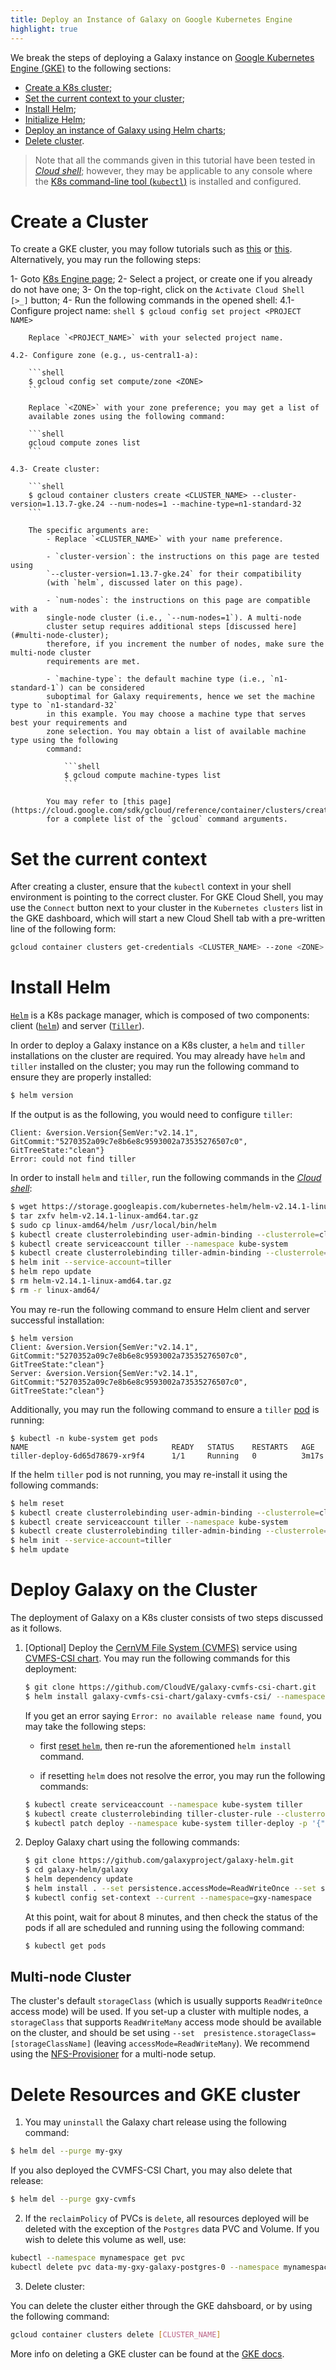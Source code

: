 ```yaml
---
title: Deploy an Instance of Galaxy on Google Kubernetes Engine
highlight: true
---
```


We break the steps of deploying a Galaxy instance on
[Google Kubernetes Engine (GKE)](https://cloud.google.com/kubernetes-engine/)
to the following sections:

- [Create a K8s cluster](#create-a-cluster);
- [Set the current context to your cluster](#set-the-current-context);
- [Install Helm](#install-helm);
- [Initialize Helm](#initialize-helm);
- [Deploy an instance of Galaxy using Helm charts](#deploy-galaxy-on-the-cluster);
- [Delete cluster](#delete-resources-and-gke-cluster). 

> Note that all the commands given in this tutorial have been tested in 
[_Cloud shell_](https://cloud.google.com/shell/); however, they may be
applicable to any console where the
[K8s command-line tool (`kubectl`)](https://kubernetes.io/docs/tasks/tools/install-kubectl/)
is installed and configured.


# Create a Cluster

To create a GKE cluster, you may follow tutorials such as
[this](https://cloud.google.com/kubernetes-engine/docs/how-to/creating-a-cluster) or
[this](https://cloud.google.com/kubernetes-engine/docs/quickstart).
Alternatively, you may run the following steps:

1- Goto [K8s Engine page](https://console.cloud.google.com/projectselector/kubernetes?_ga=2.101714888.-830640031.1571682936);
2- Select a project, or create one if you already do not have one;
3- On the top-right, click on the `Activate Cloud Shell [>_]` button;
4- Run the following commands in the opened shell:
    4.1- Configure project name:
        ```shell
        $ gcloud config set project <PROJECT NAME>
        ```

        Replace `<PROJECT_NAME>` with your selected project name.

    4.2- Configure zone (e.g., us-central1-a):

        ```shell
        $ gcloud config set compute/zone <ZONE>
        ```

        Replace `<ZONE>` with your zone preference; you may get a list of
        available zones using the following command:

        ```shell
        gcloud compute zones list
        ```

    4.3- Create cluster:

        ```shell
        $ gcloud container clusters create <CLUSTER_NAME> --cluster-version=1.13.7-gke.24 --num-nodes=1 --machine-type=n1-standard-32
        ```

        The specific arguments are:
            - Replace `<CLUSTER_NAME>` with your name preference.

            - `cluster-version`: the instructions on this page are tested using
            `--cluster-version=1.13.7-gke.24` for their compatibility
            (with `helm`, discussed later on this page).

            - `num-nodes`: the instructions on this page are compatible with a
            single-node cluster (i.e., `--num-nodes=1`). A multi-node
            cluster setup requires additional steps [discussed here](#multi-node-cluster);
            therefore, if you increment the number of nodes, make sure the multi-node cluster
            requirements are met.

            - `machine-type`: the default machine type (i.e., `n1-standard-1`) can be considered
            suboptimal for Galaxy requirements, hence we set the machine type to `n1-standard-32`
            in this example. You may choose a machine type that serves best your requirements and
            zone selection. You may obtain a list of available machine type using the following
            command:

                ```shell
                $ gcloud compute machine-types list
                ```

            You may refer to [this page](https://cloud.google.com/sdk/gcloud/reference/container/clusters/create)
            for a complete list of the `gcloud` command arguments.



# Set the current context

After creating a cluster, ensure that the `kubectl` context in your shell
environment is pointing to the correct cluster.
For GKE Cloud Shell, you may use the `Connect` button next to your cluster in
the `Kubernetes clusters` list in the GKE dashboard, which will start a new
Cloud Shell tab with a pre-written line of the following form:

```bash
gcloud container clusters get-credentials <CLUSTER_NAME> --zone <ZONE> --project <PROJECT_NAME>
```

# Install Helm

[`Helm`](https://helm.sh) is a K8s package manager, which is composed of two
components: client ([`helm`](https://helm.sh/docs/install/)) and
server ([`Tiller`](https://helm.sh/docs/glossary/#tiller)).

In order to deploy a Galaxy instance on a K8s cluster, a `helm` and `tiller`
installations on the cluster are required. You may already have `helm` and `tiller`
installed on the cluster; you may run the following command to ensure they are
properly installed:

```bash
$ helm version
```

If the output is as the following, you would need to configure `tiller`:

```shell
Client: &version.Version{SemVer:"v2.14.1", GitCommit:"5270352a09c7e8b6e8c9593002a73535276507c0", GitTreeState:"clean"}
Error: could not find tiller
```

In order to install `helm` and `tiller`, run the following commands
in the [_Cloud shell_](https://cloud.google.com/shell/):


```bash
$ wget https://storage.googleapis.com/kubernetes-helm/helm-v2.14.1-linux-amd64.tar.gz
$ tar zxfv helm-v2.14.1-linux-amd64.tar.gz
$ sudo cp linux-amd64/helm /usr/local/bin/helm
$ kubectl create clusterrolebinding user-admin-binding --clusterrole=cluster-admin --user=$(gcloud config get-value account)
$ kubectl create serviceaccount tiller --namespace kube-system
$ kubectl create clusterrolebinding tiller-admin-binding --clusterrole=cluster-admin --serviceaccount=kube-system:tiller
$ helm init --service-account=tiller
$ helm repo update
$ rm helm-v2.14.1-linux-amd64.tar.gz
$ rm -r linux-amd64/
```

You may re-run the following command to ensure Helm client and server successful installation:

```shell
$ helm version
Client: &version.Version{SemVer:"v2.14.1", GitCommit:"5270352a09c7e8b6e8c9593002a73535276507c0", GitTreeState:"clean"}
Server: &version.Version{SemVer:"v2.14.1", GitCommit:"5270352a09c7e8b6e8c9593002a73535276507c0", GitTreeState:"clean"}
```

Additionally, you may run the following command to ensure a `tiller`
[pod](https://kubernetes.io/docs/concepts/workloads/pods/pod/) is running:

```shell
$ kubectl -n kube-system get pods
NAME                                READY   STATUS    RESTARTS   AGE
tiller-deploy-6d65d78679-xr9f4      1/1     Running   0          3m17s
```

If the helm `tiller` pod is not running, you may re-install it using the
following commands:

```bash
$ helm reset
$ kubectl create clusterrolebinding user-admin-binding --clusterrole=cluster-admin --user=$(gcloud config get-value account)
$ kubectl create serviceaccount tiller --namespace kube-system
$ kubectl create clusterrolebinding tiller-admin-binding --clusterrole=cluster-admin --serviceaccount=kube-system:tiller
$ helm init --service-account=tiller
$ helm update
```


# Deploy Galaxy on the Cluster

The deployment of Galaxy on a K8s cluster consists of two steps discussed as it follows.

1. [Optional] Deploy the [CernVM File System (CVMFS)](https://cernvm.cern.ch/portal/filesystem)
service using [CVMFS-CSI chart](https://github.com/CloudVE/galaxy-cvmfs-csi-chart).
You may run the following commands for this deployment: 

    ```bash
    $ git clone https://github.com/CloudVE/galaxy-cvmfs-csi-chart.git
    $ helm install galaxy-cvmfs-csi-chart/galaxy-cvmfs-csi/ --namespace=cvmfs --name=gxy-cvmfs
    ```

    If you get an error saying `Error: no available release name found`,
    you may take the following steps:

    - first [reset `helm`](https://helm.sh/docs/helm/#helm-reset), then
    re-run the aforementioned `helm install` command.

    - if resetting `helm` does not resolve the error, you may run the following commands:
    ```bash
    $ kubectl create serviceaccount --namespace kube-system tiller
    $ kubectl create clusterrolebinding tiller-cluster-rule --clusterrole=cluster-admin --serviceaccount=kube-system:tiller
    $ kubectl patch deploy --namespace kube-system tiller-deploy -p '{"spec":{"template":{"spec":{"serviceAccount":"tiller"}}}}'
    ```

2. Deploy Galaxy chart using the following commands:

    ```bash
    $ git clone https://github.com/galaxyproject/galaxy-helm.git
    $ cd galaxy-helm/galaxy
    $ helm dependency update
    $ helm install . --set persistence.accessMode=ReadWriteOnce --set service.type=LoadBalancer --set service.port=80 --set ingress.enabled=false -f values-cvmfs.yaml --name gxy --namespace gxy-namespace
    $ kubectl config set-context --current --namespace=gxy-namespace
    ```

    At this point, wait for about 8 minutes, and then check the status of the pods
    if all are scheduled and running using the following command:

    ```bash
    $ kubectl get pods

    ```

## Multi-node Cluster

The cluster's default `storageClass` (which is usually supports `ReadWriteOnce`
access mode) will be used. If you set-up a cluster with multiple nodes, a 
`storageClass` that supports `ReadWriteMany` access mode should be available 
on the cluster, and should be set using `--set 
presistence.storageClass=[storageClassName]` (leaving 
`accessMode=ReadWriteMany`). We recommend using the
[NFS-Provisioner](https://github.com/helm/charts/tree/master/stable/nfs-server-provisioner)
for a multi-node setup.


# Delete Resources and GKE cluster
1. You may `uninstall` the Galaxy chart release using the following command: 

```bash
$ helm del --purge my-gxy
```

If you also deployed the CVMFS-CSI Chart, you may also delete that release:

```bash
$ helm del --purge gxy-cvmfs
```

2. If the `reclaimPolicy` of PVCs is `delete`, all resources deployed will be
deleted with the exception of the `Postgres` data PVC and Volume.
If you wish to delete this volume as well, use:

```bash
kubectl --namespace mynamespace get pvc
kubectl delete pvc data-my-gxy-galaxy-postgres-0 --namespace mynamespace
```

3. Delete cluster: 

You can delete the cluster either through the GKE dahsboard, or by using the
following command:

```bash
gcloud container clusters delete [CLUSTER_NAME]
```

More info on deleting a GKE cluster can be found at the [GKE docs](https://cloud.google.com/kubernetes-engine/docs/how-to/deleting-a-cluster).
